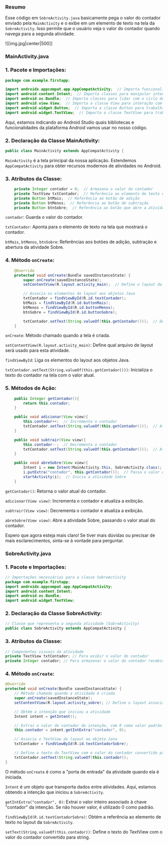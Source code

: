 ### Resumo

Esse código em `SobreActivity.java` basicamente pega o valor do contador enviado pela `MainActivity` e o exibe em um elemento de texto na tela da `SobreActivity`. Isso permite que o usuário veja o valor do contador quando navega para a segunda atividade.

![[img.jpg|center|500]]

### MainActivity.java

### **1. Pacote e Importações:**

```java
package com.example.firstapp;

import androidx.appcompat.app.AppCompatActivity;  // Importa funcionalidades para atividades no Android
import android.content.Intent;  // Importa classes para manipular intent
import android.os.Bundle;  // Importa classes para lidar com o ciclo de vida da atividade
import android.view.View;  // Importa a classe View para interação com a interface do usuário
import android.widget.Button;  // Importa a classe Button para trabalhar com botões
import android.widget.TextView;  // Importa a classe TextView para trabalhar com textos
```

Aqui, estamos indicando ao Android Studio quais bibliotecas e funcionalidades da plataforma Android vamos usar no nosso código.

### **2. Declaração da Classe MainActivity:**

```java
public class MainActivity extends AppCompatActivity {

```

`MainActivity` é a tela principal da nossa aplicação. Estendemos `AppCompatActivity` para obter recursos modernos de atividades no Android.

### **3. Atributos da Classe:**

```java
    private Integer contador = 0;  // Armazena o valor do contador
    private TextView txtContador;  // Referência ao elemento de texto na interface
    private Button btMais;  // Referência ao botão de adição
    private Button btMenos;  // Referência ao botão de subtração
    private Button btnSobre;  // Referência ao botão que abre a atividade Sobre

```

`contador`: Guarda o valor do contador.

`txtContador`: Aponta para o elemento de texto na tela que mostrará o contador.

`btMais`, `btMenos`, `btnSobre`: Referências aos botões de adição, subtração e abertura da atividade Sobre.

### **4. Método `onCreate`:**

```java
    @Override
    protected void onCreate(Bundle savedInstanceState) {
        super.onCreate(savedInstanceState);
        setContentView(R.layout.activity_main);  // Define o layout da atividade

        // Associa os elementos do layout aos objetos Java
        txtContador = findViewById(R.id.textContador);
        btMais = findViewById(R.id.buttonMais);
        btMenos = findViewById(R.id.buttonMenos);
        btnSobre = findViewById(R.id.buttonSobre);

        txtContador.setText(String.valueOf(this.getContador()));  // Define o valor inicial do contador na tela
    }

```

`onCreate`: Método chamado quando a tela é criada.

`setContentView(R.layout.activity_main)`: Define qual arquivo de layout será usado para esta atividade.

`findViewById`: Liga os elementos do layout aos objetos Java.

`txtContador.setText(String.valueOf(this.getContador()))`: Inicializa o texto do contador na tela com o valor atual.

### **5. Métodos de Ação:**

```java
    public Integer getContador(){
        return this.contador;
    }

    public void adicionar(View view){
        this.contador++;  // Incrementa o contador
        txtContador.setText(String.valueOf(this.getContador()));  // Atualiza o texto na tela
    }

    public void subtrair(View view){
        this.contador--;  // Decrementa o contador
        txtContador.setText(String.valueOf(this.getContador()));  // Atualiza o texto na tela
    }

    public void abreSobre(View view){
        Intent i = new Intent(MainActivity.this, SobreActivity.class);  // Cria uma intenção para abrir a SobreActivity
        i.putExtra("contador", this.getContador());  // Passa o valor do contador para a SobreActivity
        startActivity(i);  // Inicia a atividade Sobre
    }

```

`getContador()`: Retorna o valor atual do contador.

`adicionar(View view)`: Incrementa o contador e atualiza a exibição.

`subtrair(View view)`: Decrementa o contador e atualiza a exibição.

`abreSobre(View view)`: Abre a atividade Sobre, passando o valor atual do contador.

Espero que agora esteja mais claro! Se tiver mais dúvidas ou precisar de mais esclarecimentos, sinta-se à vontade para perguntar.

### SobreActivity.java

### 1. **Pacote e Importações:**

```java
// Importações necessárias para a classe SobreActivity
package com.example.firstapp;
import androidx.appcompat.app.AppCompatActivity;
import android.content.Intent;
import android.os.Bundle;
import android.widget.TextView;

```

### 2. **Declaração da Classe SobreActivity:**

```java
// Classe que representa a segunda atividade (SobreActivity)
public class SobreActivity extends AppCompatActivity {

```

### 3. **Atributos da Classe:**

```java
// Componentes visuais da atividade
private TextView txtContador; // Para exibir o valor do contador
private Integer contador; // Para armazenar o valor do contador recebido da MainActivity

```

### 4. **Método `onCreate`:**

```java
@Override
protected void onCreate(Bundle savedInstanceState) {
    // Método chamado quando a atividade é criada
    super.onCreate(savedInstanceState);
    setContentView(R.layout.activity_sobre); // Define o layout associado a esta atividade

    // Obtém a intenção que iniciou a atividade
    Intent intent = getIntent();

    // Extrai o valor do contador da intenção, com 0 como valor padrão
    this.contador = intent.getIntExtra("contador", 0);

    // Associa o TextView do layout ao objeto Java
    txtContador = findViewById(R.id.textContadorSobre);

    // Define o texto do TextView com o valor do contador convertido para string
    txtContador.setText(String.valueOf(this.contador));
}

```

O método `onCreate` é como a "porta de entrada" da atividade quando ela é iniciada.

`Intent` é um objeto que transporta dados entre atividades. Aqui, estamos obtendo a intenção que iniciou a `SobreActivity`.

`getIntExtra("contador", 0)`: Extrai o valor inteiro associado à chave "contador" da intenção. Se não houver valor, é utilizado 0 como padrão.

`findViewById(R.id.textContadorSobre)`: Obtém a referência ao elemento de texto no layout da `SobreActivity`.

`setText(String.valueOf(this.contador))`: Define o texto do TextView com o valor do contador convertido para string.
